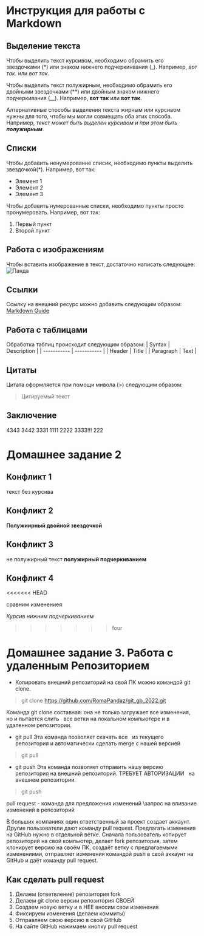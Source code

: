 # Инструкция для работы с Markdown

## Выделение текста

Чтобы выделить текст курсивом, необходимо обрамить его звездочками (*) или знаком нижнего подчеркинвания (_). Например, *вот так*. или _вот так_.

Чтобы выделить текст полужирным, необходимо обрамить его двойными звездочками (**) или двойным знаком нижнего подчеркивания (__). Например, **вот так** или __вот так__.

Алтернативные способы выделения текста жирным или курсивом нужны для того, чтобы мы могли совмещать оба этих способа. Например, _текст может быть выделен курсивом и при этом быть **полужирным**_.

## Списки

Чтобы добавить ненумерованне списик, необходимо пункты выделить звездочкой(*). Например, вот так:
* Элемент 1
* Элемент 2
* Элемент 3

Чтобы добавить нумерованные списки, необходимо пункты просто пронумеровать. Например, вот так:
1. Первый пункт
2. Второй пункт

## Работа с изображениям

Чтобы вставить изображение в текст, достаточно написать следующее: ![Панда](257.png)

## Ссылки

Ссылку на внешний ресурс можно добавить следующим образом:
[Markdown Guide](https://www.markdownguide.org)

## Работа с таблицами

Обработка таблиц происходит следующим образом:
| Syntax | Description |
| ----------- | ----------- |
| Header | Title |
| Paragraph | Text |

## Цитаты

Цитата оформляется при помощи мивола (>) следующим образом:
> Цитируемый текст

## Заключение
4343
3442
3331
1111
2222
3333!!!
222

# Домашнее задание 2

## Конфликт 1

текст без курсива

## Конфликт 2

**Полужиирный двойной звездочкой**

## Конфликт 3

не полужирный текст
__полужирный подчеркиванием__

## Конфликт 4
<<<<<<< HEAD

сравним изменениея



_Курсив нижним подчеркиванием_
>>>>>>> four

# Домашнее задание 3. Работа с удаленным Репозиторием

 - Копировать внешний репозиторий на свой ПК можно командой git clone.
 >git clone https://github.com/RomaPandaz/git_gb_2022.git

Команда git clone составная: она не только
загружает все изменения, но и пытается слить  
все ветки на локальном компьютере и в
удаленном репозитории.

* git pull Эта команда позволяет скачать все  
из текущего репозитория и автоматически
сделать merge с нашей версией

>git pull

* git push Эта команда позволяет отправить нашу
версию репозитория на внешний
репозиторий. ТРЕБУЕТ АВТОРИЗАЦИИ  
на внешнем репозитории.
> git push

pull request - команда для предложения изменений \запрос на вливание изменений в репозиторий

В больших компаниях один ответственный за проект создает аккаунт. Другие пользователи дают
команду pull request. Предлагать изменения на GitHub нужно в отдельной ветке. Сначала
пользователь копирует репозиторий на свой компьютер, делает fork репозитория, затем
клонирует версию на своём ПК, создаёт ветку с предлагаемыми изменениями, отправляет
изменения командой push в свой аккаунт на GitHub и даёт команду pull request. 


## Как сделать pull request
1. Делаем   (ответвление) репозитория fork
2.  Делаем git clone   версии репозитория СВОЕЙ
3.  Создаем новую ветку и в НЕЕ вносим свои изменения
4.  Фиксируем изменения (делаем коммиты)
5.  Отправляем свою версию в свой GitHub
6.  На сайте GitHub нажимаем кнопку pull request